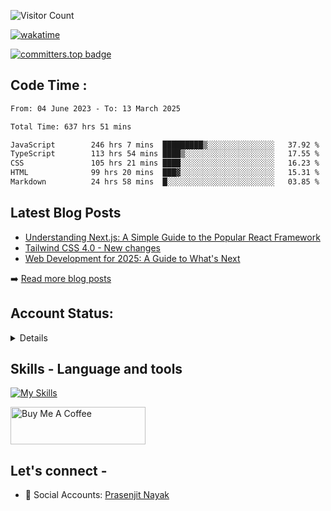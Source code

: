 <div>

![Visitor Count](https://profile-counter.glitch.me/StarKnightt/count.svg)



[![wakatime](https://wakatime.com/badge/user/d27d27da-dc32-4c1b-a703-f654f4050105.svg)](https://wakatime.com/@d27d27da-dc32-4c1b-a703-f654f405010)

[![committers.top badge](https://user-badge.committers.top/india/StarKnightt.svg)](https://user-badge.committers.top/india/StarKnightt)

</div>  

## Code Time : 
<!--START_SECTION:waka-->

```txt
From: 04 June 2023 - To: 13 March 2025

Total Time: 637 hrs 51 mins

JavaScript        246 hrs 7 mins  █████████▒░░░░░░░░░░░░░░░   37.92 %
TypeScript        113 hrs 54 mins ████▒░░░░░░░░░░░░░░░░░░░░   17.55 %
CSS               105 hrs 21 mins ████░░░░░░░░░░░░░░░░░░░░░   16.23 %
HTML              99 hrs 20 mins  ███▓░░░░░░░░░░░░░░░░░░░░░   15.31 %
Markdown          24 hrs 58 mins  █░░░░░░░░░░░░░░░░░░░░░░░░   03.85 %
```

<!--END_SECTION:waka-->

## Latest Blog Posts
<!-- BLOG-POSTS:START -->
- [Understanding Next.js: A Simple Guide to the Popular React Framework](https://github.com/StarKnightt/prasendev/blog/next-js-workflow)
- [Tailwind CSS 4.0 - New changes](https://github.com/StarKnightt/prasendev/blog/tailwindcss-4.0)
- [Web Development for 2025: A Guide to What's Next](https://github.com/StarKnightt/prasendev/blog/web-development-2025)

➡️ [Read more blog posts](https://prasen.dev/blog)
<!-- BLOG-POSTS:END -->

## Account Status:
<details>
  
[![StarKnightt's GitHub | Stats](https://stats.quira.sh/StarKnightt/github?theme=dark)](https://quira.sh?utm_source=widgets&utm_campaign=StarKnightt)

</details>

## Skills - Language and tools
[![My Skills](https://skillicons.dev/icons?i=react,html,css,javascript,nodejs,expressjs,mongo,typescript,next,tailwind,pug,git,github,vscode,linux,discord&theme=light)](https://skillicons.dev)
<!--social stats -->

<a href="https://www.buymeacoffee.com/prasen" target="_blank"><img src="https://cdn.buymeacoffee.com/buttons/v2/default-yellow.png" alt="Buy Me A Coffee" style="height: 60px !important;width: 216px !important;" ></a>

## Let's connect -
- 💼 Social Accounts: [Prasenjit Nayak](https://prasen.dev) <br>

<!-- End of the README files :) --!>
